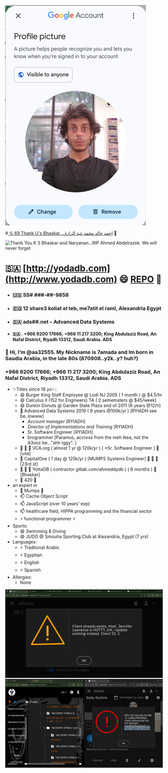 <!---
aa32555/aa32555 is a ✨ special ✨ repository because its `README.md` (this file) appears on your GitHub profile.
You can click the Preview link to take a look at your changes.

- 👋 Hi, I’m @aa32555
- 👀 I’m interested in ...
- 🌱 I’m currently learning ...
- 💞️ I’m looking to collaborate on ...
- 📫 How to reach me ...
- 😄 Pronouns: ...
- ⚡ Fun fact: ...
--->
![me](https://raw.githubusercontent.com/aa32555/fuz/main/meee.png)

#[ ♋ 69 Thank U's Bhaskar...احمد خالد محمد عبد الرازق](https://gitlab.com/YottaDB/DB/YDB/-/blob/master/ci/commit_verify.sh?ref_type=heads#L69) 👀


![Thank You K S Bhaskar and Naryanan...RIP Ahmed Abdelrazek. We will never forget](https://github.com/user-attachments/assets/5fce8c98-9205-43e3-971b-db69d14aecb7) 



# 🇸🇦 [http://yodadb.com](http://www.yodadb.com)  😄 [REPO](https://www.github.com/aa32555/YodaDB.com) 👀
  - ### 🇺🇸 SS# ###-##-9858
  - ### 🇪🇬 12 share3 koliat el teb, me7atit el raml, Alexandria Egypt
  - ### 🇸🇦 ads##.net – Advanced Data Systems
  - #### 🇸🇦 . +966 9200 17666; +966 11 217 3200; King Abdulaziz Road, An Nafal District, Riyadh 13312, Saudi Arabia. ADS 

### 👋 Hi, I’m @aa32555. My Nickname is 7amada and Im born in Saudia Arabia, in the late 80s (870908..y2k..y? huh?)
### +966 9200 17666; +966 11 217 3200; King Abdulaziz Road, An Nafal District, Riyadh 13312, Saudi Arabia. ADS 

- ✨Titles since 18 yo✨:
  - 😄 Burger King Staff Employee @ Lodi NJ 2005 ( 1 month ) @ $4.5/hr
  - 😄 Calculus II (152 for Engineers) TA ( 2 sememsters @ $45/week)
  - 😄 Dunkin Donuts @ Garden State Plaza  end of 2011 (6 years @12/h)
  - 👀 Advanced Data Systems 2019 ( 9 years @100k/yr ) [RYIADH see be..lowww]
    - *Account manager* [RYIADH]
    - *Director of Implementations and Training* [RYIADH]
    - Sr. Software Engineer [RYIADH]
    - brogrammer [Paramus, accross from the meh Ikea, not the A3ooz be..."ahh Iggy". ] 
  - 💞️ 💞️ 💞️ VCA.org ( almost 1 yr @ 120k/yr ) [ *Sr. Software Engineer ]  💞️ [usa]
  - 💞️       CapitalOne ( 1 day @ 125k/yr ) [MUMPS Systems Engineer] 💞️ 💞️ 💞️  [23rd st]
  - 💞️ 💞️ 💞️ YottaDB ( contractor gitlab.com/ahmeddydb ) ( 6 months )      💞️  [Bhaskar] 
  - 🌱 420 🌱
 - an expert in
   - 🌱 Mumps 🌱
   - 📫 Cache Object Script
   - 📫 JavaScript (over 10 years’ exp)
   - 📫 healthcare field, HIPPA programming and the financial sector
   - ⚡ functional programmer ⚡
- Sports:
    - 😄 Swimming & Diving
    - 😄 JUDO @ Smouha Sporting Club at Alexandria, Egypt (7 yrs) 
- Languages:
   - ⚡ Tradtional Arabic
   - ⚡ Egyptian
   - ⚡ English
   - ⚡ Spanish
- Allergies:
    - None

![me](https://raw.githubusercontent.com/aa32555/fuz/main/hi.png)
![me](https://raw.githubusercontent.com/aa32555/fuz/main/Screenshot%202024-09-15%2010.03.38%20AM.png)

